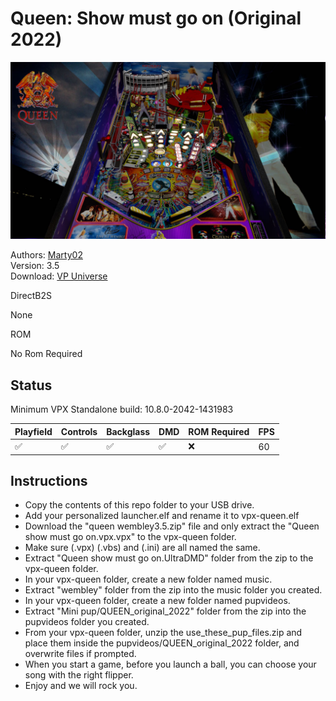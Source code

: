 # Queen: Show must go on (Original 2022)


![Table Preview](../../images/vpx-queen-preview.jpg)

Authors: [Marty02](https://vpuniverse.com/profile/16531-marty02/)  
Version: 3.5  
Download: [VP Universe](https://vpuniverse.com/files/file/11583-queen-show-must-go-on/)

DirectB2S

None

ROM

No Rom Required

## Status 

Minimum VPX Standalone build: 10.8.0-2042-1431983

| Playfield | Controls | Backglass | DMD | ROM Required | FPS | 
|-----------|----------|-----------|-----|--------------|-----|
| :white_check_mark: | :white_check_mark: | :white_check_mark: | :white_check_mark: | :x: | 60 |

## Instructions

- Copy the contents of this repo folder to your USB drive.
- Add your personalized launcher.elf and rename it to vpx-queen.elf
- Download the "queen wembley3.5.zip" file and only extract the "Queen show must go on.vpx.vpx" to the vpx-queen folder.
- Make sure (.vpx) (.vbs) and (.ini) are all named the same.
- Extract "Queen show must go on.UltraDMD" folder from the zip to the vpx-queen folder.
- In your vpx-queen folder, create a new folder named music.
- Extract "wembley" folder from the zip into the music folder you created.
- In your vpx-queen folder, create a new folder named pupvideos.
- Extract "Mini pup/QUEEN_original_2022" folder from the zip into the pupvideos folder you created.
- From your vpx-queen folder, unzip the use_these_pup_files.zip and place them inside the pupvideos/QUEEN_original_2022 folder, and overwrite files if prompted.
- When you start a game, before you launch a ball, you can choose your song with the right flipper.
- Enjoy and we will rock you.
